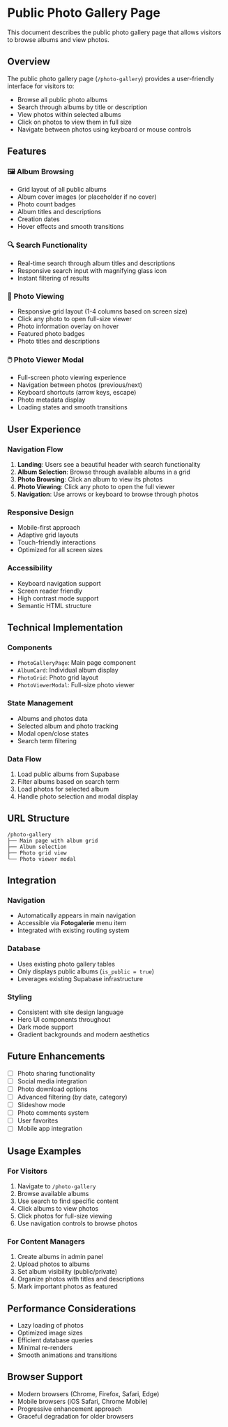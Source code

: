 # Public Photo Gallery Page

This document describes the public photo gallery page that allows visitors to browse albums and view photos.

## Overview

The public photo gallery page (`/photo-gallery`) provides a user-friendly interface for visitors to:
- Browse all public photo albums
- Search through albums by title or description
- View photos within selected albums
- Click on photos to view them in full size
- Navigate between photos using keyboard or mouse controls

## Features

### 🖼️ **Album Browsing**
- Grid layout of all public albums
- Album cover images (or placeholder if no cover)
- Photo count badges
- Album titles and descriptions
- Creation dates
- Hover effects and smooth transitions

### 🔍 **Search Functionality**
- Real-time search through album titles and descriptions
- Responsive search input with magnifying glass icon
- Instant filtering of results

### 📸 **Photo Viewing**
- Responsive grid layout (1-4 columns based on screen size)
- Click any photo to open full-size viewer
- Photo information overlay on hover
- Featured photo badges
- Photo titles and descriptions

### 🖱️ **Photo Viewer Modal**
- Full-screen photo viewing experience
- Navigation between photos (previous/next)
- Keyboard shortcuts (arrow keys, escape)
- Photo metadata display
- Loading states and smooth transitions

## User Experience

### **Navigation Flow**
1. **Landing**: Users see a beautiful header with search functionality
2. **Album Selection**: Browse through available albums in a grid
3. **Photo Browsing**: Click an album to view its photos
4. **Photo Viewing**: Click any photo to open the full viewer
5. **Navigation**: Use arrows or keyboard to browse through photos

### **Responsive Design**
- Mobile-first approach
- Adaptive grid layouts
- Touch-friendly interactions
- Optimized for all screen sizes

### **Accessibility**
- Keyboard navigation support
- Screen reader friendly
- High contrast mode support
- Semantic HTML structure

## Technical Implementation

### **Components**
- `PhotoGalleryPage`: Main page component
- `AlbumCard`: Individual album display
- `PhotoGrid`: Photo grid layout
- `PhotoViewerModal`: Full-size photo viewer

### **State Management**
- Albums and photos data
- Selected album and photo tracking
- Modal open/close states
- Search term filtering

### **Data Flow**
1. Load public albums from Supabase
2. Filter albums based on search term
3. Load photos for selected album
4. Handle photo selection and modal display

## URL Structure

```
/photo-gallery
├── Main page with album grid
├── Album selection
├── Photo grid view
└── Photo viewer modal
```

## Integration

### **Navigation**
- Automatically appears in main navigation
- Accessible via **Fotogalerie** menu item
- Integrated with existing routing system

### **Database**
- Uses existing photo gallery tables
- Only displays public albums (`is_public = true`)
- Leverages existing Supabase infrastructure

### **Styling**
- Consistent with site design language
- Hero UI components throughout
- Dark mode support
- Gradient backgrounds and modern aesthetics

## Future Enhancements

- [ ] Photo sharing functionality
- [ ] Social media integration
- [ ] Photo download options
- [ ] Advanced filtering (by date, category)
- [ ] Slideshow mode
- [ ] Photo comments system
- [ ] User favorites
- [ ] Mobile app integration

## Usage Examples

### **For Visitors**
1. Navigate to `/photo-gallery`
2. Browse available albums
3. Use search to find specific content
4. Click albums to view photos
5. Click photos for full-size viewing
6. Use navigation controls to browse photos

### **For Content Managers**
1. Create albums in admin panel
2. Upload photos to albums
3. Set album visibility (public/private)
4. Organize photos with titles and descriptions
5. Mark important photos as featured

## Performance Considerations

- Lazy loading of photos
- Optimized image sizes
- Efficient database queries
- Minimal re-renders
- Smooth animations and transitions

## Browser Support

- Modern browsers (Chrome, Firefox, Safari, Edge)
- Mobile browsers (iOS Safari, Chrome Mobile)
- Progressive enhancement approach
- Graceful degradation for older browsers
